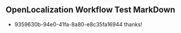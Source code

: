 ## OpenLocalization Workflow Test MarkDown
* 9359630b-94e0-41fa-8a80-e8c35fa16944 thanks!

<!--HONumber=Sep16_HO1-->


